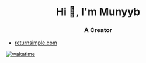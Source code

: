 ### <h1 align="center">Hi 👋, I'm Munyyb</h1>
<h3 align="center">A Creator</h3>

* [returnsimple.com](https://returnsimple.com/)

[![wakatime](https://wakatime.com/badge/user/d0923a98-0b5c-4ea6-a504-f7879e583996.svg)](https://wakatime.com/@d0923a98-0b5c-4ea6-a504-f7879e583996)



